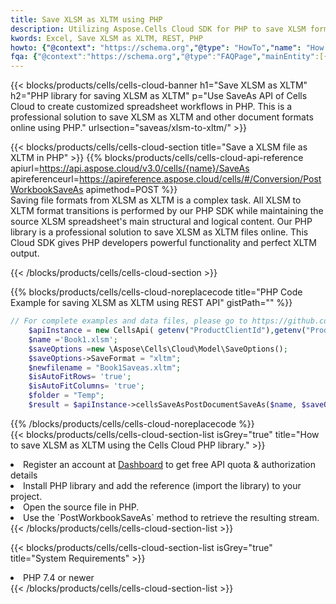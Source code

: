 ```yaml
---
title: Save XLSM as XLTM using PHP 
description: Utilizing Aspose.Cells Cloud SDK for PHP to save XLSM format file as XLTM format file. 
kwords: Excel, Save XLSM as XLTM, REST, PHP
howto: {"@context": "https://schema.org","@type": "HowTo","name": "How to save XLSM as XLTM using the Cells Cloud PHP library.","description": "How to save XLSM as XLTM using the Cells Cloud PHP library.","image": {"@type": "ImageObject"},"url": "/php/saveas/xlsm-to-xltm/","step": [{ "@type": "HowToStep","name": "How to save XLSM as XLTM using the Cells Cloud PHP library. step 1", "image": {"@type": "ImageObject",},"url": "/php/saveas/xlsm-to-xltm/","text": "Register an account at <a href='https://dashboard.aspose.cloud/'>Dashboard</a> to get free API quota & authorization details",},{ "@type": "HowToStep","name": "How to save XLSM as XLTM using the Cells Cloud PHP library. step 1", "image": {"@type": "ImageObject",},"url": "/php/saveas/xlsm-to-xltm/","text": "Install PHP library and add the reference (import the library) to your project.",},{ "@type": "HowToStep","name": "How to save XLSM as XLTM using the Cells Cloud PHP library. step 1", "image": {"@type": "ImageObject",},"url": "/php/saveas/xlsm-to-xltm/","text": "Open the source file in PHP.",},{ "@type": "HowToStep","name": "How to save XLSM as XLTM using the Cells Cloud PHP library. step 1", "image": {"@type": "ImageObject",},"url": "/php/saveas/xlsm-to-xltm/","text": "Use the `PostWorkbookSaveAs` method to retrieve the resulting stream.",}, ],"supply": {"@type": "HowToSupply","name": "document"},"tool": [{"@type": "HowToTool","name": "phpstorm, Visual Studio Code, Eclipse"},{"@type": "HowToTool","name": "Aspose Cells"}],"totalTime": "PT6M"}
fqa: {"@context":"https://schema.org","@type":"FAQPage","mainEntity":[{"@type":"Question","name":"Why save file as other formats file in C# using REST API?","acceptedAnswer":{"@type":"Answer","text":"Documents are encoded in many ways, and some files may be incompatible with the software you use. To open and read such files, just save them as appropriate file formats.<br/><ol><li>Install .NET SDK and add the reference (import the library) to your project.</li><li>Open the source file in C# using REST API.</li><li>Call the PostWorkbookSaveAsRequest() method, passing an output filename with required extension.</li><li>Get the result of save as a separate file.</li></ol>"}},{"@type":"Question","name":"What file formats can I save as with your C# library?","acceptedAnswer":{"@type":"Answer","text":"We support a variety of file formats for conversion using .NET library, including XLSX, Excel, xls , PDF, CSV, HTML, Markdown, XML, PNG, JPG, TIFF, Json, TXT and many more."}},{"@type":"Question","name":"What is the maximum allowed file size for conversion using this .NET library?","acceptedAnswer":{"@type":"Answer","text":"There are no file size limits for format conversions using .NET library."}}]}
---
```



{{< blocks/products/cells/cells-cloud-banner h1="Save XLSM as XLTM" h2="PHP library for saving XLSM as XLTM" p="Use SaveAs API of Cells Cloud to create customized spreadsheet workflows in PHP. This is a professional solution to save XLSM as XLTM and other document formats online using PHP." urlsection="saveas/xlsm-to-xltm/" >}}

{{< blocks/products/cells/cells-cloud-section  title="Save a XLSM file as XLTM in PHP" >}}
{{% blocks/products/cells/cells-cloud-api-reference  apiurl=https://api.aspose.cloud/v3.0/cells/{name}/SaveAs  apireferenceurl=https://apireference.aspose.cloud/cells/#/Conversion/PostWorkbookSaveAs  apimethod=POST %}}
<br/>
Saving file formats from XLSM as XLTM is a complex task. All XLSM to XLTM format transitions is performed by our PHP SDK while maintaining the source XLSM spreadsheet's main structural and logical content. Our PHP library is a professional solution to save XLSM as XLTM files online. This Cloud SDK gives PHP developers powerful functionality and perfect XLTM output.

{{< /blocks/products/cells/cells-cloud-section >}}

{{% blocks/products/cells/cells-cloud-noreplacecode title="PHP Code Example for saving XLSM as XLTM using REST API" gistPath="" %}}
  
```php
// For complete examples and data files, please go to https://github.com/aspose-cells-cloud/aspose-cells-cloud-php/
    $apiInstance = new CellsApi( getenv("ProductClientId"),getenv("ProductClientSecret") );
    $name ='Book1.xlsm';
    $saveOptions =new \Aspose\Cells\Cloud\Model\SaveOptions();
    $saveOptions->SaveFormat = "xltm";
    $newfilename = "Book1Saveas.xltm";
    $isAutoFitRows= 'true';
    $isAutoFitColumns= 'true';
    $folder = "Temp";
    $result = $apiInstance->cellsSaveAsPostDocumentSaveAs($name, $saveOptions, $newfilename,$isAutoFitRows, $isAutoFitColumns, $folder);
```
  
{{% /blocks/products/cells/cells-cloud-noreplacecode  %}}
<br/>
{{< blocks/products/cells/cells-cloud-section-list isGrey="true"  title="How to save XLSM as XLTM using the Cells Cloud PHP library." >}}
<li>Register an account at <a href="https://dashboard.aspose.cloud/">Dashboard</a> to get free API quota & authorization details</li>
<li>Install PHP library and add the reference (import the library) to your project.</li>
<li>Open the source file in PHP.</li>
<li>Use the `PostWorkbookSaveAs` method to retrieve the resulting stream.</li>
{{< /blocks/products/cells/cells-cloud-section-list >}}

{{< blocks/products/cells/cells-cloud-section-list isGrey="true"  title="System Requirements" >}}
<li>PHP 7.4 or newer</li>
{{< /blocks/products/cells/cells-cloud-section-list >}}

